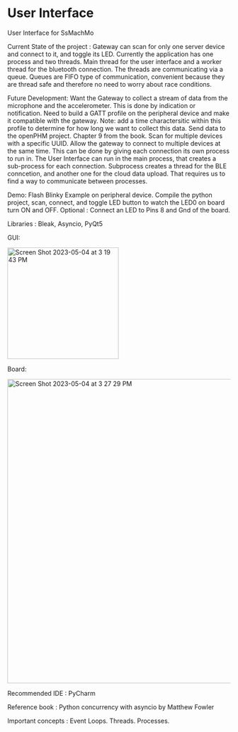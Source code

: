 # User Interface
User Interface for SsMachMo 

Current State of the project :
Gateway can scan for only one server device and connect to it, and toggle its LED.
Currently the application has one process and two threads. Main thread for the user interface and a worker thread for the bluetooth connection. The threads are communicating via a queue. Queues are FIFO type of communication, convenient because they are thread safe and therefore no need to worry about race conditions. 

Future Development: 
Want the Gateway to collect a stream of data from the microphone and the accelerometer. This is done by indication or notification. 
Need to build a GATT profile on the peripheral device and make it compatible with the gateway. Note: add a time charactersitic within this profile to determine for how long we want to collect this data. 
Send data to the openPHM project. Chapter 9 from the book.
Scan for multiple devices with a specific UUID. Allow the gateway to connect to multiple devices at the same time. This can be done by giving each connection its own process to run in. The User Interface can run in the main process, that creates a sub-process for each connection. Subprocess creates a thread for the BLE conncetion, and another one for the cloud data upload. That requires us to find a way to communicate between processes.

Demo:
Flash Blinky Example on peripheral device. Compile the python project, scan, connect, and toggle LED button to watch the LED0 on board turn ON and OFF.
Optional : Connect an LED to Pins 8 and Gnd of the board.

Libraries : Bleak, Asyncio, PyQt5

GUI:

<img width="251" alt="Screen Shot 2023-05-04 at 3 19 43 PM" src="https://user-images.githubusercontent.com/113550223/236309644-2f8f871a-882f-4cd0-aac1-fdf41da5979c.png">

Board:

<img width="685" alt="Screen Shot 2023-05-04 at 3 27 29 PM" src="https://user-images.githubusercontent.com/113550223/236309691-10fecdff-3719-425f-97d9-e5ee8a9c0b8b.png">



Recommended IDE : PyCharm

Reference book : Python concurrency with asyncio by Matthew Fowler

Important concepts : Event Loops. Threads. Processes. 
